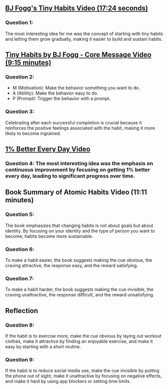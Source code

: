 ## [BJ Fogg's Tiny Habits Video (17:24 seconds)](https://www.youtube.com/watch?v=AdKUJxjn-R8)
### Question 1: 
The most interesting idea for me was the concept of starting with tiny habits and letting them grow gradually, making it easier to build and sustain habits.

## [Tiny Habits by BJ Fogg - Core Message Video (9:15 minutes)](https://www.youtube.com/watch?v=S_8e-6ZHKLs)
### Question 2:

- M (Motivation): Make the behavior something you want to do.
- A (Ability): Make the behavior easy to do.
- P (Prompt): Trigger the behavior with a prompt.
### Question 3:
 Celebrating after each successful completion is crucial because it reinforces the positive feelings associated with the habit, making it more likely to become ingrained.

## [ 1% Better Every Day Video](https://www.youtube.com/watch?v=mNeXuCYiE0U)
### Question 4: The most interesting idea was the emphasis on continuous improvement by focusing on getting 1% better every day, leading to significant progress over time.

## Book Summary of Atomic Habits Video (11:11 minutes)
### Question 5:
 The book emphasizes that changing habits is not about goals but about identity. By focusing on your identity and the type of person you want to become, habits become more sustainable.

### Question 6:
 To make a habit easier, the book suggests making the cue obvious, the craving attractive, the response easy, and the reward satisfying.

### Question 7:
 To make a habit harder, the book suggests making the cue invisible, the craving unattractive, the response difficult, and the reward unsatisfying.

## Reflection
### Question 8:
 If the habit is to exercise more, make the cue obvious by laying out workout clothes, make it attractive by finding an enjoyable exercise, and make it easy by starting with a short routine.

### Question 9:
 If the habit is to reduce social media use, make the cue invisible by putting the phone out of sight, make it unattractive by focusing on negative effects, and make it hard by using app blockers or setting time limits.




